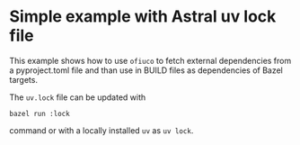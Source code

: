# Simple example with Astral uv lock file

This example shows how to use `ofiuco` to fetch external dependencies from a pyproject.toml file
and than use in BUILD files as dependencies of Bazel targets.

The `uv.lock` file can be updated with
```
bazel run :lock
```
command or with a locally installed `uv` as `uv lock`.
